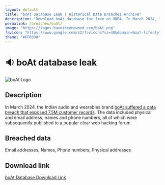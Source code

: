 ```yaml
---
layout: default
title: "boAt Database Leak | Historical Data Breaches Archive"
description: "Download boAt database for free on HDBA. In March 2024, the Indian audio and wearables brand boAt suffered a data breach that exposed 7.5M customer records. The data included physical and email address, names and phone numbers, all of which were subsequently published to a popular clear web hacking forum."
permalink: /breaches/boAt/
image: "https://logos.haveibeenpwned.com/boAt.png"
favicon: "https://www.google.com/s2/favicons?sz=48&domain=boat-lifestyle.com"
theme: "#FF0000"
---
```


# 🔉 boAt database leak

![boAt Logo](https://logos.haveibeenpwned.com/boAt.png)

## Description

In March 2024, the Indian audio and wearables brand <a href="https://redirect.trace.rip/?url=https://www.forbesindia.com/article/news/hit-with-massive-data-breach-boat-loses-data-of-75-million-customers/92483/1" target="_blank" rel="noopener">boAt suffered a data breach that exposed 7.5M customer records</a>. The data included physical and email address, names and phone numbers, all of which were subsequently published to a popular clear web hacking forum.

## Breached data

Email addresses, Names, Phone numbers, Physical addresses

## Download link

<a href="https://vault.trace.rip/public/share/s_JGnnVOvI_iBdmrLpPaQg" target="_blank" rel="noopener">boAt Database Download Link</a>